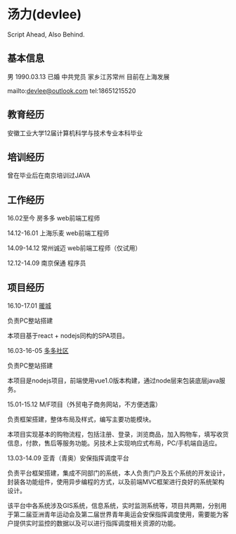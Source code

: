 # 汤力(devlee)
Script Ahead, Also Behind.
## 基本信息
男 1990.03.13 已婚 中共党员 家乡江苏常州 目前在上海发展

mailto:devlee@outlook.com tel:18651215520
## 教育经历
安徽工业大学12届计算机科学与技术专业本科毕业

## 培训经历
曾在毕业后在南京培训过JAVA

## 工作经历

16.02至今 房多多 web前端工程师

14.12-16.01 上海乐麦 web前端工程师

14.09-14.12 常州诚迈 web前端工程师（仅试用）

12.12-14.09 南京保通 程序员

## 项目经历

16.10-17.01 [暖城](https://nc.fangdd.com/web)

负责PC整站搭建

本项目基于react + nodejs同构的SPA项目。

16.03-16-05 [多多社区](http://www.fangdd.com/group)

负责PC整站搭建

本项目是nodejs项目，前端使用vue1.0版本构建，通过node层来包装底层java服务。

15.01-15.12 M/F项目（外贸电子商务网站，不方便透露）

负责框架搭建，整体布局及样式，编写主要功能模块。

本项目实现基本的购物流程，包括注册、登录，浏览商品，加入购物车，填写收货信息，付款，售后等服务功能。另技术上实现响应式布局，PC/手机端自适应。

13.03-14.09 亚青（青奥）安保指挥调度平台

负责平台框架搭建，集成不同部门的系统，本人负责门户及五个系统的开发设计，封装各功能组件，使用异步编程的方式，以及前端MVC框架进行良好的系统架构设计。

该平台中各系统涉及GIS系统，信息系统，实时监测系统等，项目共两期，分别用于第二届亚洲青年运动会及第二届世界青年奥运会安保指挥调度使用，需要能为客户提供实时监控的数据以及可以进行指挥调度相关资源的功能。
